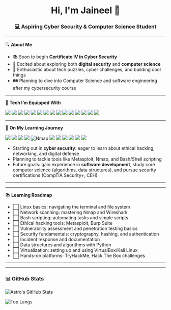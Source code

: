 <h1 align="center">Hi, I'm Jaineel 👋</h1>
<h3 align="center">💻 Aspiring Cyber Security & Computer Science Student</h3>

---

🔍 **About Me**

- 📚 Soon to begin **Certificate IV in Cyber Security**
- 💭 Excited about exploring both **digital security** and **computer science**
- 🧩 Enthusiastic about tech puzzles, cyber challenges, and building cool things
- 🛤️ Planning to dive into Computer Science and software engineering after my cybersecurity course

---

🧰 **Tech I’m Equipped With**

<p align="left">
  <!-- Languages -->
  <img src="https://img.shields.io/badge/Python-3776AB?style=for-the-badge&logo=python&logoColor=white"/>
  <img src="https://img.shields.io/badge/JavaScript-F7DF1E?style=for-the-badge&logo=javascript&logoColor=black"/>
  <img src="https://img.shields.io/badge/HTML5-E34F26?style=for-the-badge&logo=html5&logoColor=white"/>
  <img src="https://img.shields.io/badge/CSS3-1572B6?style=for-the-badge&logo=css3&logoColor=white"/>
  <img src="https://img.shields.io/badge/PHP-777BB4?style=for-the-badge&logo=php&logoColor=white"/>
  <img src="https://img.shields.io/badge/SQL-4479A1?style=for-the-badge&logo=mysql&logoColor=white"/>

  <!-- Frameworks & Tools -->
  <img src="https://img.shields.io/badge/Node.js-339933?style=for-the-badge&logo=nodedotjs&logoColor=white"/>
  <img src="https://img.shields.io/badge/Express.js-000000?style=for-the-badge&logo=express&logoColor=white"/>
  <img src="https://img.shields.io/badge/Bootstrap-7952B3?style=for-the-badge&logo=bootstrap&logoColor=white"/>

  <!-- Databases -->
  <img src="https://img.shields.io/badge/MySQL-005C84?style=for-the-badge&logo=mysql&logoColor=white"/>
  <img src="https://img.shields.io/badge/MongoDB-47A248?style=for-the-badge&logo=mongodb&logoColor=white"/>

  <!-- OS & Dev Tools -->
  <img src="https://img.shields.io/badge/Windows-0078D6?style=for-the-badge&logo=windows&logoColor=white"/>
  <img src="https://img.shields.io/badge/VS_Code-007ACC?style=for-the-badge&logo=visualstudiocode&logoColor=white"/>
  <img src="https://img.shields.io/badge/Git-F05032?style=for-the-badge&logo=git&logoColor=white"/>
  <img src="https://img.shields.io/badge/GitHub-181717?style=for-the-badge&logo=github&logoColor=white"/>
</p>

---

🚀 **On My Learning Journey**

<p align="left">
  <!-- Security Tools -->
  <img src="https://img.shields.io/badge/Kali_Linux-557C94?style=for-the-badge&logo=kalilinux&logoColor=white"/>
  <img src="https://img.shields.io/badge/Wireshark-1679A7?style=for-the-badge&logo=wireshark&logoColor=white"/>
  <img src="https://img.shields.io/badge/Burp_Suite-ff5722?style=for-the-badge&logo=burpsuite&logoColor=black"/>
  <img src="https://img.shields.io/badge/Metasploit-005AA7?style=for-the-badge&logo=metasploit&logoColor=white"/>
  <img src="https://img.shields.io/badge/Nmap-4F5B93?style=for-the-badge&logo=data:image/svg+xml;base64,iVBORw0KGgoAAAANSUhEUgAAAAUA...==&logoColor=white" alt="Nmap"/> <!-- Placeholder -->

  <!-- Scripting / Shell -->
  <img src="https://img.shields.io/badge/Bash-121011?style=for-the-badge&logo=gnubash&logoColor=white"/>

  <!-- OS -->
  <img src="https://img.shields.io/badge/Linux-FCC624?style=for-the-badge&logo=linux&logoColor=black"/>

  <!-- Virtualization & SIEM -->
  <img src="https://img.shields.io/badge/VirtualBox-183A61?style=for-the-badge&logo=virtualbox&logoColor=white"/>
  <img src="https://img.shields.io/badge/Splunk-000000?style=for-the-badge&logo=splunk&logoColor=white"/>

  <!-- Platforms / Labs -->
  <img src="https://img.shields.io/badge/TryHackMe-2D2D2D?style=for-the-badge&logo=tryhackme&logoColor=white"/>
  <img src="https://img.shields.io/badge/Hack_The_Box-9FEF00?style=for-the-badge&logo=hackthebox&logoColor=black"/>
</p>

- Starting out in **cyber security**: eager to learn about ethical hacking, networking, and digital defense  
- Planning to tackle tools like Metasploit, Nmap, and Bash/Shell scripting  
- Future goals: gain experience in **software development**, study core computer science (algorithms, data structures), and pursue security certifications (CompTIA Security+, CEH)

---

---

📚 **Learning Roadmap**

- ⬜ Linux basics: navigating the terminal and file system  
- ⬜ Network scanning: mastering Nmap and Wireshark  
- ⬜ Bash scripting: automating tasks and simple scripts  
- ⬜ Ethical hacking tools: Metasploit, Burp Suite  
- ⬜ Vulnerability assessment and penetration testing basics  
- ⬜ Security fundamentals: cryptography, hashing, and authentication  
- ⬜ Incident response and documentation  
- ⬜ Data structures and algorithms with Python  
- ⬜ Virtualization: setting up and using VirtualBox/Kali Linux  
- ⬜ Hands-on platforms: TryHackMe, Hack The Box challenges  

---


---

### 📊 GitHub Stats

![Astro's GitHub Stats](https://github-readme-stats.vercel.app/api?username=LostAstro&show_icons=true&theme=tokyonight)

![Top Langs](https://github-readme-stats.vercel.app/api/top-langs/?username=LostAstro&layout=compact&theme=tokyonight)
